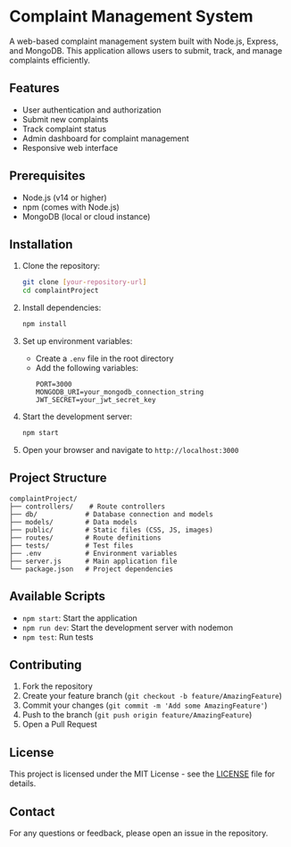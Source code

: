 # Complaint Management System

A web-based complaint management system built with Node.js, Express, and MongoDB. This application allows users to submit, track, and manage complaints efficiently.

## Features

- User authentication and authorization
- Submit new complaints
- Track complaint status
- Admin dashboard for complaint management
- Responsive web interface

## Prerequisites

- Node.js (v14 or higher)
- npm (comes with Node.js)
- MongoDB (local or cloud instance)

## Installation

1. Clone the repository:
   ```bash
   git clone [your-repository-url]
   cd complaintProject
   ```

2. Install dependencies:
   ```bash
   npm install
   ```

3. Set up environment variables:
   - Create a `.env` file in the root directory
   - Add the following variables:
     ```
     PORT=3000
     MONGODB_URI=your_mongodb_connection_string
     JWT_SECRET=your_jwt_secret_key
     ```

4. Start the development server:
   ```bash
   npm start
   ```

5. Open your browser and navigate to `http://localhost:3000`

## Project Structure

```
complaintProject/
├── controllers/    # Route controllers
├── db/            # Database connection and models
├── models/        # Data models
├── public/        # Static files (CSS, JS, images)
├── routes/        # Route definitions
├── tests/         # Test files
├── .env           # Environment variables
├── server.js      # Main application file
└── package.json   # Project dependencies
```

## Available Scripts

- `npm start`: Start the application
- `npm run dev`: Start the development server with nodemon
- `npm test`: Run tests

## Contributing

1. Fork the repository
2. Create your feature branch (`git checkout -b feature/AmazingFeature`)
3. Commit your changes (`git commit -m 'Add some AmazingFeature'`)
4. Push to the branch (`git push origin feature/AmazingFeature`)
5. Open a Pull Request

## License

This project is licensed under the MIT License - see the [LICENSE](LICENSE) file for details.

## Contact

For any questions or feedback, please open an issue in the repository.

